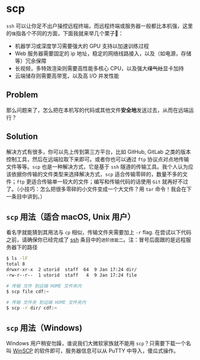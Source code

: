 # scp

`ssh` 可以让你足不出户操控远程终端，而远程终端或服务器一般都比本机强，这里的`强`指各个不同的方面，下面我就来举几个栗子🌰：

- 机器学习或深度学习需要强大的 GPU 支持以加速训练过程
- Web 服务器需要固定的 ip 地址，稳定的网络线路接入，以及（如电源，存储等）冗余保障
- 长视频，多特效渲染则需要高性能多核心 CPU，以及强大~~煤气灶~~显卡加持
- 云端储存则需要高带宽，以及高 I/O 并发性能

## Problem

那么问题来了，怎么把在本机写的代码或其他文件**安全地**发送过去，从而在远端运行？

## Solution

解决方式有很多，你可以先上传到第三方平台，比如 GitHub, GitLab 之类的版本控制工具，然后在远端拉取下来即可。或者你也可以通过 `ftp` 协议点对点地传输文件等等。`scp` 也是一种解决方式，它是基于 `ssh` 隧道的传输工具。我个人认为应该依据你传输的文件类型来选择解决方式，`scp` 适合传输零碎的，数量不多的文件；`ftp` 更适合传输单一较大的文件；编写和传输代码的话使用 `Git` 就再好不过了。（小技巧：怎么把很多零碎的小文件变成一个大文件？用 `tar` 命令！我会在下一条目中讲到。）

## `scp` 用法（适合 macOS, Unix 用户）

看名字就能猜到其用法与 `cp` 相似，传输文件夹需要加上 `-r` flag. 在尝试以下代码之前，请确保你已经完成了 [ssh](/ssh.md) 条目中的`进阶技能二`。注：冒号后面跟的是远程服务器下的路径

```bash
$ ls -lF
total 8
drwxr-xr-x  2 utorid  staff  64  9 Jan 17:24 dir/
-rw-r--r--  1 utorid  staff   4  9 Jan 17:24 file

# 传输 文件 到远端 HOME 文件夹内
$ scp file cdf:~

# 传输 文件夹 到远端 HOME 文件夹内
$ scp -r dir/ cdf:~
```

## `scp` 用法（Windows)

Windows 用户稍安勿躁，谁说我们大微软家族就不能用 `scp`？只需要下载一个名叫 [WinSCP](https://winscp.net/) 的软件即可，服务器信息可以从 PuTTY 中导入，傻瓜式操作。